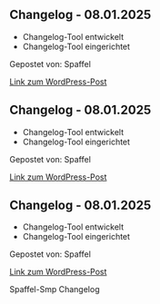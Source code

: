 ## Changelog - 08.01.2025

- Changelog-Tool entwickelt
- Changelog-Tool eingerichtet

Gepostet von: Spaffel

[Link zum WordPress-Post](https://spaffel.vip/?p=204)

## Changelog - 08.01.2025

- Changelog-Tool entwickelt
- Changelog-Tool eingerichtet

Gepostet von: Spaffel

[Link zum WordPress-Post](https://spaffel.vip/?p=202)

## Changelog - 08.01.2025

- Changelog-Tool entwickelt
- Changelog-Tool eingerichtet

Gepostet von: Spaffel

[Link zum WordPress-Post](https://spaffel.vip/?p=200)

Spaffel-Smp Changelog

